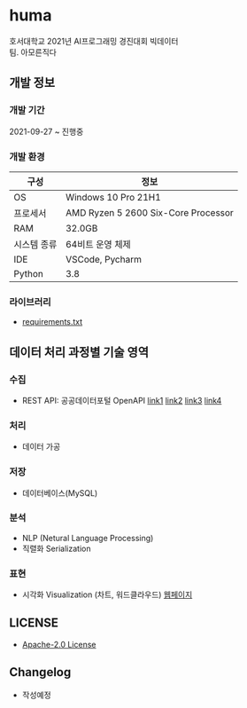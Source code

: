 # huma

호서대학교 2021년 AI프로그래밍 경진대회 빅데이터   
팀. 아모른직다

## 개발 정보

### 개발 기간

2021-09-27 ~ 진행중

### 개발 환경

| 구성 | 정보 |
| ---------------|----------------|
| OS | Windows 10 Pro 21H1 |
| 프로세서 | AMD Ryzen 5 2600 Six-Core Processor |
| RAM | 32.0GB |
| 시스템 종류 | 64비트 운영 체제 |
| IDE | VSCode, Pycharm |
|Python|3.8|

### 라이브러리

- [requirements.txt](./assets/requirements.txt)

## 데이터 처리 과정별 기술 영역

### 수집

- REST API: 공공데이터포털
  OpenAPI [link1](https://www.data.go.kr/data/3076402/openapi.do) [link2](https://www.data.go.kr/data/3058452/openapi.do) [link3](https://www.data.go.kr/data/3058451/openapi.do) [link4](https://www.data.go.kr/data/3070263/openapi.do)

### 처리

- 데이터 가공

### 저장

- 데이터베이스(MySQL)

### 분석

- NLP (Netural Language Processing)
- 직렬화 Serialization

### 표현

- 시각화 Visualization (차트, 워드클라우드) [웹페이지](https://runedia.kro.kr/huma)

## LICENSE

- [Apache-2.0 License](./LICENSE)

## Changelog

- 작성예정